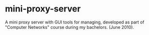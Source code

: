 # mini-proxy-server
A mini proxy server with GUI tools for managing, developed as part of "Computer Networks" course during my bachelors. (June 2010).
